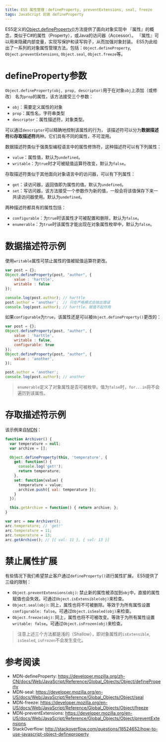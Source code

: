 ```yaml
---
title: ES5 属性管理：defineProperty, preventExtensions, seal, freeze
tags: JavaScript 封装 defineProperty
---
```


ES5定义的[Object.defineProperty()][mdn-defineproperty]方法提供了面向对象实现中
『属性』的概念，类似于C#的属性（Property），或Java的访问器（Accessor）。
『属性』可以用来隐藏内部变量，实现写保护和读写钩子，从而加强对象封装。
ES5为此给出了一系列的对象属性管理方法，包括：`Object.defineProperty`, 
`Object.preventExtensions`, `Object.seal`, `Object.freeze`等。

# defineProperty参数

`Object.defineProperty(obj, prop, descriptor)`用于在对象`obj`上添加（或修改）
名为`prop`的属性，该方法接受三个参数：

* `obj`：需要定义属性的对象
* `prop`：属性名，字符串类型
* `descriptor`：属性描述符，对象类型。

可以通过`descriptor`可以精确地控制该属性的行为，
该描述符可以分为**数据描述符**和**存取描述符**两种。它们具有不同的属性，不可混用。

<!--more-->

数据描述符类似于强类型编程语言中的属性修饰符，这种描述符可以有下列属性：

* `value`：属性值，默认为`undefined`。
* `writable`：为`true`时才可被赋值运算符改变，默认为`false`。

存取描述符类似于其他面向对象语言中的访问器，可以有下列属性：

* `get`：读访问器，返回值即为属性的值。默认为`undefined`。
* `set`：写访问器，该方法接受一个参数作为新的值，一般会将该值保存下来一共读访问器使用。默认为`undefined`。

两种描述符都具有的属性包括：

* `configurable`：为`true`时该属性才可被配置和删除，默认为`false`。
* `enumerable`：为`true`时该属性才能出现在对象属性枚举中，默认为`false`。

# 数据描述符示例

使用`writable`属性可禁止属性的值被赋值运算符更改。

```javascript
var post = {};
Object.defineProperty(post, "author", { 
    value : 'harttle',
    writable : false 
});

console.log(post.author); // harttle
post.author = 'another';  // 只在严格模式会抛出错误
console.log(post.author); // harttle，赋值不起作用
```

如果`configurable`为`true`，该属性还是可以被`Object.defineProperty()`更改的：

```javascript
var post = {};
Object.defineProperty(post, "author", { 
    value : 'harttle',
    writable : false,
    configurable: true
});
Object.defineProperty(post, "author", { 
    value : 'another',
});

post.author = 'another';
console.log(post.author); // another
```

> `enumerable`定义了对象属性是否可被枚举。值为`false`时，`for...in`将不会遍历到该属性。

# 存取描述符示例

该示例来自[MDN][mdn-get-set]：

```javascript
function Archiver() {
  var temperature = null;
  var archive = [];

  Object.defineProperty(this, 'temperature', {
    get: function() {
      console.log('get!');
      return temperature;
    },
    set: function(value) {
      temperature = value;
      archive.push({ val: temperature });
    }
  });

  this.getArchive = function() { return archive; };
}

var arc = new Archiver();
arc.temperature; // 'get!'
arc.temperature = 11;
arc.temperature = 13;
arc.getArchive(); // [{ val: 11 }, { val: 13 }]
```

# 禁止属性扩展

有些情况下我们希望禁止客户通过`defineProperty()`进行属性扩展，
ES5提供了三级的限制：

* `Object.preventExtensions(obj)`: 禁止新的属性被添加到`obj`中，直接的属性赋值也会失效。可通过`Object.isExtensible(obj)`来检查。
* `Object.seal(obj)`: 同上，属性也将不可被删除。等效于为所有属性设置`configurable: false`。可通过`Object.isSealed(obj)`来检查。
* `Object.freeze(obj)`: 同上，属性也将不可被改变。等效于为所有属性设置`writable: false`。可通过`Object.isFrozen(obj)`来检查。

> 注意上述三个方法都是浅的（Shallow），即对象属性的`isExtensible`, `isSealed`, `isFrozen`不会发生变化。

# 参考阅读

* MDN-defineProperty: <https://developer.mozilla.org/zh-CN/docs/Web/JavaScript/Reference/Global_Objects/Object/defineProperty>
* MDN-seal: <https://developer.mozilla.org/en-US/docs/Web/JavaScript/Reference/Global_Objects/Object/seal>
* MDN-freeze: <https://developer.mozilla.org/en-US/docs/Web/JavaScript/Reference/Global_Objects/Object/freeze>
* MDN-preventExtensions: <https://developer.mozilla.org/en-US/docs/Web/JavaScript/Reference/Global_Objects/Object/preventExtensions>
* StackOverflow: <http://stackoverflow.com/questions/18524652/how-to-use-javascript-object-defineproperty>

[mdn-defineproperty]: https://developer.mozilla.org/zh-CN/docs/Web/JavaScript/Reference/Global_Objects/Object/defineProperty#Internet_Explorer_8_具体案例
[mdn-get-set]: https://developer.mozilla.org/zh-CN/docs/Web/JavaScript/Reference/Global_Objects/Object/defineProperty#一般的_Setters_和_Getters
[mdn-freeze]: https://developer.mozilla.org/en-US/docs/Web/JavaScript/Reference/Global_Objects/Object/freeze
[mdn-seal]: https://developer.mozilla.org/en-US/docs/Web/JavaScript/Reference/Global_Objects/Object/seal
[mdn-preventextensions]: https://developer.mozilla.org/en-US/docs/Web/JavaScript/Reference/Global_Objects/Object/preventExtensions
